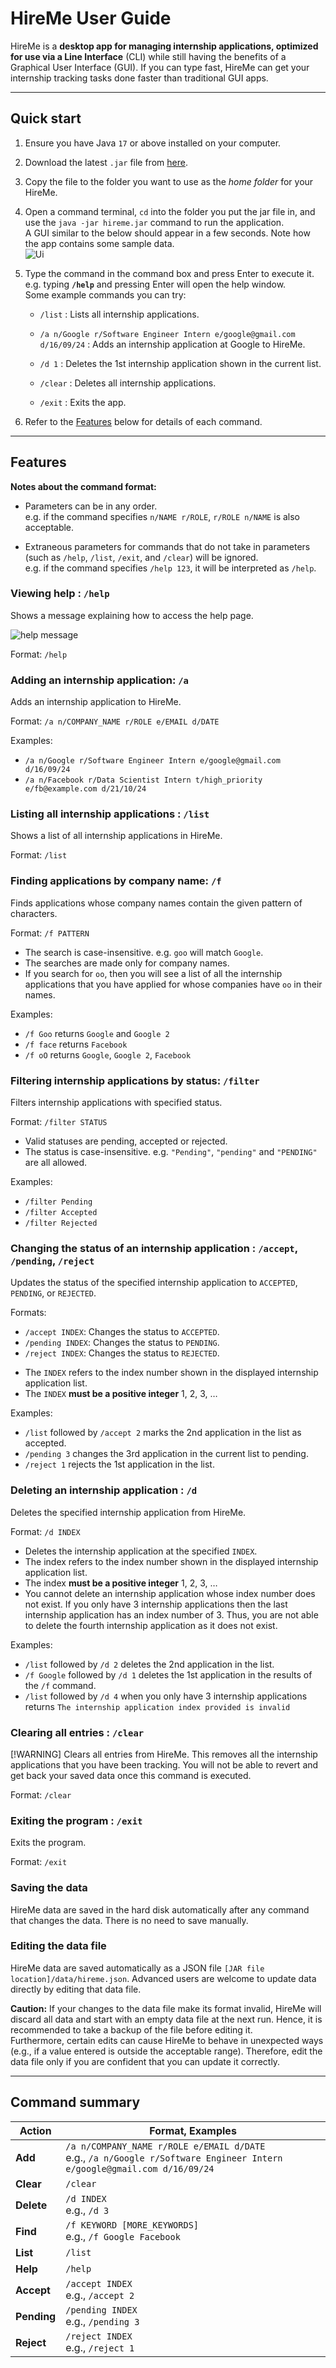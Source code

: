 # HireMe User Guide

HireMe is a **desktop app for managing internship applications, optimized for use via a Line Interface** (CLI) while still having the benefits of a Graphical User Interface (GUI). If you can type fast, HireMe can get your internship tracking tasks done faster than traditional GUI apps.

--------------------------------------------------------------------------------------------------------------------

## Quick start

1. Ensure you have Java `17` or above installed on your computer.

1. Download the latest `.jar` file from [here](https://github.com/AY2425S1-CS2103T-W09-3/tp/releases/tag/v1.3).

1. Copy the file to the folder you want to use as the _home folder_ for your HireMe.

1. Open a command terminal, `cd` into the folder you put the jar file in, and use the `java -jar hireme.jar` command to run the application.<br>
   A GUI similar to the below should appear in a few seconds. Note how the app contains some sample data.<br>
   ![Ui](images/Ui.png)

1. Type the command in the command box and press Enter to execute it. e.g. typing **`/help`** and pressing Enter will open the help window.<br>
   Some example commands you can try:

    * `/list` : Lists all internship applications.

    * `/a n/Google r/Software Engineer Intern e/google@gmail.com d/16/09/24` : Adds an internship application at Google to HireMe.

    * `/d 1` : Deletes the 1st internship application shown in the current list.

    * `/clear` : Deletes all internship applications.

    * `/exit` : Exits the app.

1. Refer to the [Features](#features) below for details of each command.

--------------------------------------------------------------------------------------------------------------------

## Features

<box type="info" seamless>

**Notes about the command format:**<br>

* Parameters can be in any order.<br>
  e.g. if the command specifies `n/NAME r/ROLE`, `r/ROLE n/NAME` is also acceptable.

* Extraneous parameters for commands that do not take in parameters (such as `/help`, `/list`, `/exit`, and `/clear`) will be ignored.<br>
  e.g. if the command specifies `/help 123`, it will be interpreted as `/help`.

</box>

### Viewing help : `/help`

Shows a message explaining how to access the help page.

![help message](images/helpMessage.png)

Format: `/help`

### Adding an internship application: `/a`

Adds an internship application to HireMe.

Format: `/a n/COMPANY_NAME r/ROLE e/EMAIL d/DATE`

Examples:
* `/a n/Google r/Software Engineer Intern e/google@gmail.com d/16/09/24`
* `/a n/Facebook r/Data Scientist Intern t/high_priority e/fb@example.com d/21/10/24`

### Listing all internship applications : `/list`

Shows a list of all internship applications in HireMe.

Format: `/list`

### Finding applications by company name: `/f`

Finds applications whose company names contain the given pattern of characters.

Format: `/f PATTERN`

* The search is case-insensitive. e.g. `goo` will match `Google`.
* The searches are made only for company names.
* If you search for `oo`, then you will see a list of all the internship applications that you have applied for
  whose companies have `oo` in their names.

Examples:
* `/f Goo` returns `Google` and `Google 2`
* `/f face` returns `Facebook`
* `/f oO` returns `Google`, `Google 2`, `Facebook`

### Filtering internship applications by status: `/filter`

Filters internship applications with specified status.

Format: `/filter STATUS`

* Valid statuses are pending, accepted or rejected.
* The status is case-insensitive. e.g. `"Pending"`, `"pending"` and `"PENDING"` are all allowed.

Examples:
* `/filter Pending`
* `/filter Accepted`
* `/filter Rejected`

### Changing the status of an internship application : `/accept`, `/pending`, `/reject`

Updates the status of the specified internship application to `ACCEPTED`, `PENDING`, or `REJECTED`.

Formats:
- `/accept INDEX`: Changes the status to `ACCEPTED`.
- `/pending INDEX`: Changes the status to `PENDING`.
- `/reject INDEX`: Changes the status to `REJECTED`.

* The `INDEX` refers to the index number shown in the displayed internship application list.
* The `INDEX` **must be a positive integer** 1, 2, 3, …​

Examples:
* `/list` followed by `/accept 2` marks the 2nd application in the list as accepted.
* `/pending 3` changes the 3rd application in the current list to pending.
* `/reject 1` rejects the 1st application in the list.

### Deleting an internship application : `/d`

Deletes the specified internship application from HireMe.

Format: `/d INDEX`

* Deletes the internship application at the specified `INDEX`.
* The index refers to the index number shown in the displayed internship application list.
* The index **must be a positive integer** 1, 2, 3, …​
* You cannot delete an internship application whose index number does not exist. If you only have 3 internship
applications then the last internship application has an index number of 3. Thus, you are not able to delete the fourth
internship application as it does not exist.

Examples:
* `/list` followed by `/d 2` deletes the 2nd application in the list.
* `/f Google` followed by `/d 1` deletes the 1st application in the results of the `/f` command.
* `/list` followed by `/d 4` when you only have 3 internship applications returns `The internship application index provided is invalid`

### Clearing all entries : `/clear`

[!WARNING]
Clears all entries from HireMe. This removes all the internship applications that you have been tracking. You will not
be able to revert and get back your saved data once this command is executed.

Format: `/clear`

### Exiting the program : `/exit`

Exits the program.

Format: `/exit`

### Saving the data

HireMe data are saved in the hard disk automatically after any command that changes the data. There is no need to save manually.

### Editing the data file

HireMe data are saved automatically as a JSON file `[JAR file location]/data/hireme.json`. Advanced users are welcome to update data directly by editing that data file.

<box type="warning" seamless>

**Caution:**
If your changes to the data file make its format invalid, HireMe will discard all data and start with an empty data file at the next run. Hence, it is recommended to take a backup of the file before editing it.<br>
Furthermore, certain edits can cause HireMe to behave in unexpected ways (e.g., if a value entered is outside the acceptable range). Therefore, edit the data file only if you are confident that you can update it correctly.
</box>

--------------------------------------------------------------------------------------------------------------------

## Command summary

Action     | Format, Examples
-----------|----------------------------------------------------------------------------------------------------------------------------------------------------------------------
**Add**    | `/a n/COMPANY_NAME r/ROLE e/EMAIL d/DATE` <br> e.g., `/a n/Google r/Software Engineer Intern e/google@gmail.com d/16/09/24`
**Clear**  | `/clear`
**Delete** | `/d INDEX`<br> e.g., `/d 3`
**Find**   | `/f KEYWORD [MORE_KEYWORDS]`<br> e.g., `/f Google Facebook`
**List**   | `/list`
**Help**   | `/help`
**Accept** | `/accept INDEX`<br> e.g., `/accept 2`
**Pending**| `/pending INDEX`<br> e.g., `/pending 3`
**Reject** | `/reject INDEX`<br> e.g., `/reject 1`
